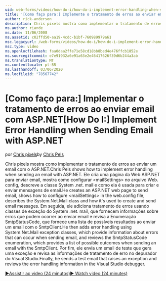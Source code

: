 ```yaml
---
uid: web-forms/videos/how-do-i/how-do-i-implement-error-handling-when-sending-email-with-aspnet
title: '[Como faço para:] Implemente o tratamento de erros ao enviar email com ASP.NET | Microsoft Docs'
author: rick-anderson
description: Chris pixels mostra como implementar o tratamento de erros ao enviar um email com o ASP.NET. Ele cria uma página da Web ASP.NET para enviar email, mostra como configurar & lt...
ms.author: riande
ms.date: 11/06/2008
ms.assetid: c02ffd50-aa19-4cdc-b1bf-760989979a61
msc.legacyurl: /web-forms/videos/how-do-i/how-do-i-implement-error-handling-when-sending-email-with-aspnet
msc.type: video
ms.openlocfilehash: faa0daa2ffe71e58cd18bb8bed4e476ffcb1852e
ms.sourcegitcommit: e7e91932a6e91a63e2e46417626f39d6b244a3ab
ms.translationtype: MT
ms.contentlocale: pt-BR
ms.lasthandoff: 03/06/2020
ms.locfileid: "78567742"
---
```

# <a name="how-do-i-implement-error-handling-when-sending-email-with-aspnet"></a><span data-ttu-id="885c8-104">[Como faço para:] Implementar o tratamento de erros ao enviar email com ASP.NET</span><span class="sxs-lookup"><span data-stu-id="885c8-104">[How Do I:] Implement Error Handling when Sending Email with ASP.NET</span></span>

<span data-ttu-id="885c8-105">por [Chris pixels](https://twitter.com/chrispels)</span><span class="sxs-lookup"><span data-stu-id="885c8-105">by [Chris Pels](https://twitter.com/chrispels)</span></span>

<span data-ttu-id="885c8-106">Chris pixels mostra como implementar o tratamento de erros ao enviar um email com o ASP.NET.</span><span class="sxs-lookup"><span data-stu-id="885c8-106">Chris Pels shows how to implement error handling when sending an email with ASP.NET.</span></span> <span data-ttu-id="885c8-107">Ele cria uma página da Web ASP.NET para enviar email, mostra como configurar &lt;mailSettings&gt; no arquivo Web. config, descreve a classe System .net. mail e como ela é usada para criar e enviar mensagens de email.</span><span class="sxs-lookup"><span data-stu-id="885c8-107">He creates an ASP.NET web page to send email, shows how to configure &lt;mailSettings&gt; in the web.config file, describes the System.Net.Mail class and how it's used to create and send email messages.</span></span> <span data-ttu-id="885c8-108">Em seguida, ele adiciona tratamento de erros usando classes de exceção do System .net. mail, que fornecem informações sobre erros que podem ocorrer ao enviar email e revisa a Enumeração SmtpStatusCode, que fornece uma lista de possíveis resultados ao enviar um email com o SmtpClient.</span><span class="sxs-lookup"><span data-stu-id="885c8-108">He then adds error handling using System.Net.Mail exception classes, which provide information about errors that can occur when sending email, and reviews the SmtpStatusCode enumeration, which provides a list of possible outcomes when sending an email with the SmtpClient.</span></span> <span data-ttu-id="885c8-109">Por fim, ele envia um email de teste que gera uma exceção e revisa as informações de tratamento de erro no depurador do Visual Studio.</span><span class="sxs-lookup"><span data-stu-id="885c8-109">Finally, he sends a test email that raises an exception and reviews the error handling information in the Visual Studio debugger.</span></span>

[<span data-ttu-id="885c8-110">&#9654;Assistir ao vídeo (24 minutos)</span><span class="sxs-lookup"><span data-stu-id="885c8-110">&#9654; Watch video (24 minutes)</span></span>](https://channel9.msdn.com/Blogs/ASP-NET-Site-Videos/how-do-i-implement-error-handling-when-sending-email-with-aspnet)
